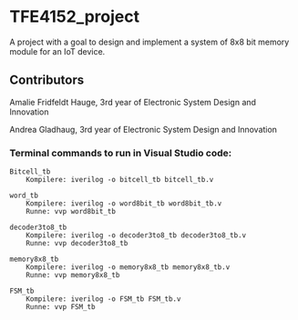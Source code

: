 # TFE4152_project
A project with a goal to design and implement a system of 8x8 bit memory module for an IoT device.

## Contributors
Amalie Fridfeldt Hauge, 3rd year of Electronic System Design and Innovation

Andrea Gladhaug, 3rd year of Electronic System Design and Innovation

### Terminal commands to run in Visual Studio code:

    Bitcell_tb
        Kompilere: iverilog -o bitcell_tb bitcell_tb.v

    word_tb
        Kompilere: iverilog -o word8bit_tb word8bit_tb.v 
        Runne: vvp word8bit_tb

    decoder3to8_tb    
        Kompilere: iverilog -o decoder3to8_tb decoder3to8_tb.v 
        Runne: vvp decoder3to8_tb

    memory8x8_tb
        Kompilere: iverilog -o memory8x8_tb memory8x8_tb.v 
        Runne: vvp memory8x8_tb

    FSM_tb
        Kompilere: iverilog -o FSM_tb FSM_tb.v 
        Runne: vvp FSM_tb